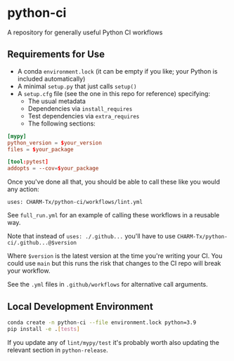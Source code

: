# python-ci
A repository for generally useful Python CI workflows

## Requirements for Use

- A conda `environment.lock` (it can be empty if you like; your Python is included automatically)
- A minimal `setup.py` that just calls `setup()`
- A `setup.cfg` file (see the one in this repo for reference) specifying:
    - The usual metadata
    - Dependencies via `install_requires`
    - Test dependencies via `extra_requires`
    - The following sections:

```conf
[mypy]
python_version = $your_version
files = $your_package

[tool:pytest]
addopts = --cov=$your_package
```

Once you've done all that, you should be able to call these like you would any action:

`uses: CHARM-Tx/python-ci/workflows/lint.yml`

See `full_run.yml` for an example of calling these workflows in a reusable way.

Note that instead of `uses: ./.github...` you'll have to use `CHARM-Tx/python-ci/.github...@$version`

Where `$version` is the latest version at the time you're writing your CI. You could use `main`
but this runs the risk that changes to the CI repo will break your workflow.

See the `.yml` files in `.github/workflows` for alternative call arguments.

## Local Development Environment

```bash
conda create -n python-ci --file environment.lock python=3.9
pip install -e .[tests]
```

If you update any of `lint/mypy/test` it's probably worth also updating the relevant
section in `python-release`.
